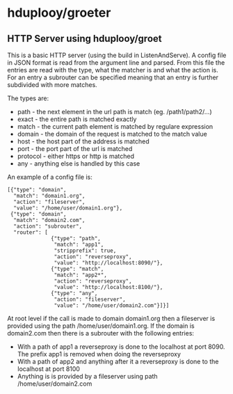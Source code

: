 # hduplooy/groeter
## HTTP Server using hduplooy/groet

This is a basic HTTP server (using the build in ListenAndServe). A config file in JSON format is read from the argument line and parsed. From this file the entries are read with the type, what the matcher is and what the action is. For an entry a subrouter can be specified meaning that an entry is further subdivided with more matches.

The types are:
* path - the next element in the url path is match (eg. /path1/path2/...)
* exact - the entire path is matched exactly
* match - the current path element is matched by regulare expression
* domain - the domain of the request is matched to the match value
* host - the host part of the address is matched
* port - the port part of the url is matched
* protocol - either https or http is matched
* any - anything else is handled by this case

An example of a config file is:

	[{"type": "domain",
	  "match": "domain1.org",
	  "action": "fileserver",
	  "value": "/home/user/domain1.org"},
	 {"type": "domain",
	  "match": "domain2.com",
	  "action": "subrouter",
	  "router": [
		          {"type": "path",
		           "match": "app1",
		           "stripprefix": true,
		           "action": "reverseproxy",
		           "value": "http://localhost:8090/"},
		          {"type": "match",
		           "match": "app2*",
		           "action": "reverseproxy",
		           "value": "http://localhost:8100/"},
		          {"type": "any",
		           "action": "fileserver",
		           "value": "/home/user/domain2.com"}]}]

At root level if the call is made to domain domain1.org then a fileserver is provided using the path /home/user/domain1.org. If the domain is domain2.com then there is a subrouter with the following entries:
* With a path of app1 a reverseproxy is done to the localhost at port 8090. The prefix app1 is removed when doing the reverseproxy
* With a path of app2 and anything after it a reverseproxy is done to the localhost at port 8100
* Anything is is provided by a fileserver using path /home/user/domain2.com

